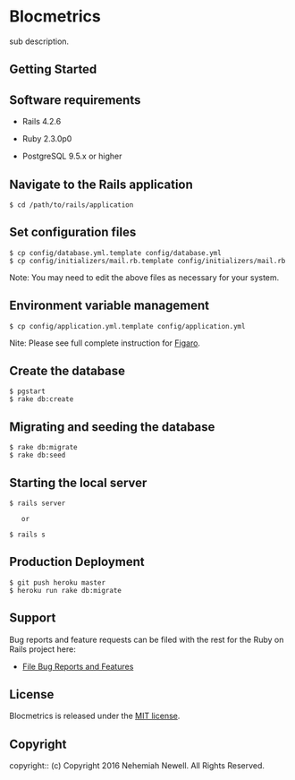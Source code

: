 # Blocmetrics

sub description.


## Getting Started

## Software requirements

- Rails 4.2.6

- Ruby 2.3.0p0

- PostgreSQL 9.5.x or higher

## Navigate to the Rails application

```
$ cd /path/to/rails/application
```

## Set configuration files

```
$ cp config/database.yml.template config/database.yml
$ cp config/initializers/mail.rb.template config/initializers/mail.rb
```

Note:  You may need to edit the above files as necessary for your system.

## Environment variable management

```
$ cp config/application.yml.template config/application.yml
```

Nite:  Please see full complete instruction for [Figaro](https://github.com/laserlemon/figaro).

## Create the database

 ```
 $ pgstart
 $ rake db:create
 ```

## Migrating and seeding the database

```
$ rake db:migrate
$ rake db:seed
```

## Starting the local server

```
$ rails server

   or

$ rails s
```

## Production Deployment

  ```
  $ git push heroku master
  $ heroku run rake db:migrate
  ```

## Support

Bug reports and feature requests can be filed with the rest for the Ruby on Rails project here:

* [File Bug Reports and Features](https://github.com/nehemiahnewell/Blocmetrics/issues)

## License

Blocmetrics is released under the [MIT license](https://mit-license.org).

## Copyright

copyright:: (c) Copyright 2016 Nehemiah Newell. All Rights Reserved.